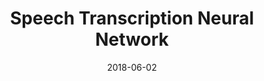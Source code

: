 ---
layout: post
title:  Speech Transcription Neural Network
summary: A deep neural netwrok for speech transcription to function as part of an end-to-end automatic speech recognition (ASR) pipeline. Developed for my final capstone project for the Artificial Intelligence Nanodegree, I analyzed and experimented with various models exploring different layers and configurations like RNNs (GRU, LSTM), Bidirectional RNNs, CNN + RNNs, RNN + Time Distributed Dense, Dropout, Batch Normalization, etc. 
role: Artificial Intelligence and Machine Learning
project-url: https://github.com/akshatamohanty/udacity-ai-nanodegree/blob/master/project-07-vui-capstone/vui_notebook.ipynb
image: vuicapstone.jpg
date:   2018-06-02
categories: post
type: project
tags: 
- deep-learning
- speech-recognition
- keras
---